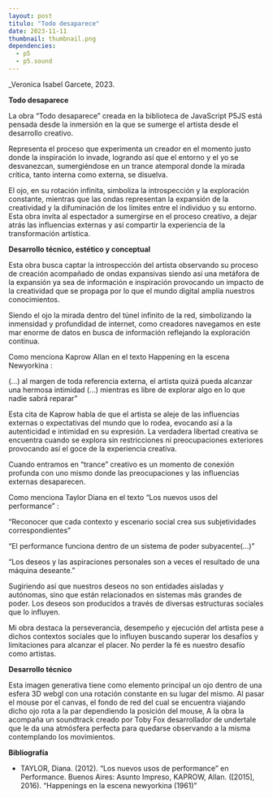 ```yaml
---
layout: post
titulo: "Todo desaparece"
date: 2023-11-11
thumbnail: thumbnail.png
dependencies:
  - p5
  - p5.sound
---
```


<div id="div-sketch">
  <script type="text/javascript" src="sketch.js"></script>
</div>

_Veronica Isabel Garcete, 2023.

**Todo desaparece**

La obra “Todo desaparece” creada en la biblioteca de JavaScript P5JS está pensada desde la inmersión en la que se sumerge el artista desde el desarrollo creativo. 

Representa el proceso que experimenta un creador en el momento justo donde la inspiración lo invade, logrando así que el entorno y el yo se desvanezcan, sumergiéndose en un trance atemporal donde la mirada crítica, tanto interna como externa, se disuelva. 

El ojo, en su rotación infinita, simboliza la introspección y la exploración constante, mientras que las ondas representan la expansión de la creatividad y la difuminación de los límites entre el individuo y su entorno. Esta obra invita al espectador a sumergirse en el proceso creativo, a dejar atrás las influencias externas y así compartir la experiencia de la transformación artística.


**Desarrollo técnico, estético y conceptual**

Esta obra busca captar la introspección del artista observando su proceso de creación acompañado de ondas expansivas siendo así una metáfora de la expansión ya sea de información e inspiración provocando un impacto de la creatividad que se propaga por lo que el mundo digital amplía nuestros conocimientos.

Siendo el ojo la mirada dentro del túnel infinito de la red, simbolizando la inmensidad y profundidad de internet, como creadores navegamos en este mar enorme de datos en busca de información  reflejando la exploración continua.

Como menciona Kaprow Allan en el texto Happening en la escena Newyorkina :

(...) al margen de toda referencia externa, el artista quizá pueda alcanzar una hermosa intimidad (...) mientras es libre de explorar algo en lo que nadie sabrá reparar”

Esta cita de Kaprow habla de que el artista se aleje de las influencias externas o expectativas del mundo que lo rodea, evocando así a la autenticidad e intimidad en su expresión. La verdadera libertad creativa se encuentra cuando se explora sin restricciones ni preocupaciones exteriores provocando así el goce de la experiencia creativa.

Cuando entramos en “trance” creativo es un momento de conexión profunda con uno mismo donde las preocupaciones y las influencias externas desaparecen.

 Como menciona Taylor Diana en el texto “Los nuevos usos del performance” :

“Reconocer que cada contexto y escenario social crea sus subjetividades correspondientes”

“El performance funciona dentro de un sistema de poder subyacente(...)”

“Los deseos y las aspiraciones personales son a veces el resultado de una máquina deseante.”

Sugiriendo así que nuestros deseos no son entidades aisladas y autónomas, sino que están relacionados en sistemas más grandes de poder. Los deseos son producidos a través de diversas estructuras sociales que lo influyen. 
 
Mi obra destaca la perseverancia, desempeño y ejecución del artista pese a dichos contextos sociales que lo influyen buscando superar los desafíos y limitaciones para alcanzar el placer.  No perder la fé es nuestro desafío como artistas.

**Desarrollo técnico**

Esta imagen generativa tiene como elemento principal un ojo dentro de una esfera 3D webgl con una rotación constante en su lugar del mismo. Al pasar el mouse por el canvas, el fondo de red del cual se encuentra viajando dicho ojo rota a la par dependiendo la posición del mouse, A la obra la acompaña un soundtrack creado por Toby Fox desarrollador de undertale que le da una atmósfera perfecta para quedarse observando a la misma contemplando los movimientos.  



**Bibliografía**
- TAYLOR, Diana. (2012). “Los nuevos usos de performance” en Performance. Buenos Aires: Asunto Impreso,
KAPROW, Allan. ([2015], 2016). “Happenings en la escena newyorkina (1961)”
